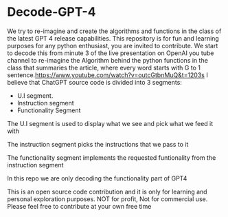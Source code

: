 # Decode-GPT-4
We try to re-imagine and create the algorithms and functions in the class of the latest GPT 4 release capabilities. This repository is for fun and learning purposes for any python enthusiast, you are invited to contribute.
We start to decode this from minute 3 of the live presentation on OpenAI you tube channel to re-imagine the Algorithm behind the python functions in the class that summaries the article, where every word starts with G to 1 sentence.https://www.youtube.com/watch?v=outcGtbnMuQ&t=1203s 
I believe that ChatGPT source code is divided into 3 segments:

  - U.I segment.
  - Instruction segment
  - Functionality Segment

The U.I segment is used to display what we see and pick what we feed it with

The instruction segment picks the instructions that we pass to it

The functionality segment implements the requested funtionality from the instruction segment

In this repo we are only decoding the functionality part of GPT4

This is an open source code contribution and it is only for learning and personal exploration purposes. NOT for profit, Not for commercial use.
Please feel free to contribute at your own free time
